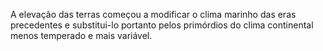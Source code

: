 ﻿A elevação das terras começou a modificar o clima marinho das eras precedentes e substitui-lo portanto pelos primórdios do clima continental menos temperado e mais variável.